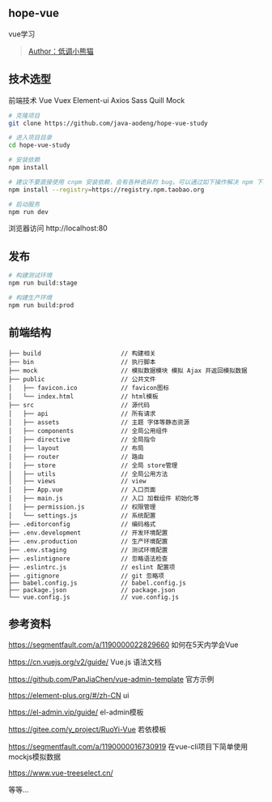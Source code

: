 ## hope-vue
vue学习
>  <a href="https://github.com/java-aodeng">Author：低调小熊猫</a>

## 技术选型
前端技术
Vue
Vuex
Element-ui
Axios
Sass
Quill
Mock


```bash
# 克隆项目
git clone https://github.com/java-aodeng/hope-vue-study

# 进入项目目录
cd hope-vue-study

# 安装依赖
npm install

# 建议不要直接使用 cnpm 安装依赖，会有各种诡异的 bug。可以通过如下操作解决 npm 下载速度慢的问题
npm install --registry=https://registry.npm.taobao.org

# 启动服务
npm run dev
```

浏览器访问 http://localhost:80

## 发布

```bash
# 构建测试环境
npm run build:stage

# 构建生产环境
npm run build:prod
```

## 前端结构

```
├── build                      // 构建相关  
├── bin                        // 执行脚本
├── mock                       // 模拟数据模块 模拟 Ajax 并返回模拟数据
├── public                     // 公共文件
│   ├── favicon.ico            // favicon图标
│   └── index.html             // html模板
├── src                        // 源代码
│   ├── api                    // 所有请求
│   ├── assets                 // 主题 字体等静态资源
│   ├── components             // 全局公用组件
│   ├── directive              // 全局指令
│   ├── layout                 // 布局
│   ├── router                 // 路由
│   ├── store                  // 全局 store管理
│   ├── utils                  // 全局公用方法
│   ├── views                  // view
│   ├── App.vue                // 入口页面
│   ├── main.js                // 入口 加载组件 初始化等
│   ├── permission.js          // 权限管理
│   └── settings.js            // 系统配置
├── .editorconfig              // 编码格式
├── .env.development           // 开发环境配置
├── .env.production            // 生产环境配置
├── .env.staging               // 测试环境配置
├── .eslintignore              // 忽略语法检查
├── .eslintrc.js               // eslint 配置项
├── .gitignore                 // git 忽略项
├── babel.config.js            // babel.config.js
├── package.json               // package.json
└── vue.config.js              // vue.config.js
```

## 参考资料
https://segmentfault.com/a/1190000022829660 如何在5天内学会Vue

https://cn.vuejs.org/v2/guide/ Vue.js 语法文档

https://github.com/PanJiaChen/vue-admin-template 官方示例

https://element-plus.org/#/zh-CN ui

https://el-admin.vip/guide/ el-admin模板

https://gitee.com/y_project/RuoYi-Vue 若依模板

https://segmentfault.com/a/1190000016730919  在vue-cli项目下简单使用mockjs模拟数据

https://www.vue-treeselect.cn/

等等...